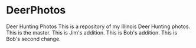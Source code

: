 # DeerPhotos
Deer Hunting Photos
This is a repository of my Illinois Deer Hunting photos.
This is the master.
This is Jim's addition.
This is Bob's addition.
This is Bob's second change.
